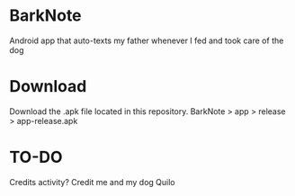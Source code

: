 # BarkNote
Android app that auto-texts my father whenever I fed and took care of the dog

# Download
Download the .apk file located in this repository. BarkNote > app > release > app-release.apk

# TO-DO
Credits activity? Credit me and my dog Quilo
